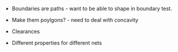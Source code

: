 - Boundaries are paths - want to be able to shape in boundary test.
 - Make them poylgons? - need to deal with concavity

- Clearances
- Different properties for different nets
